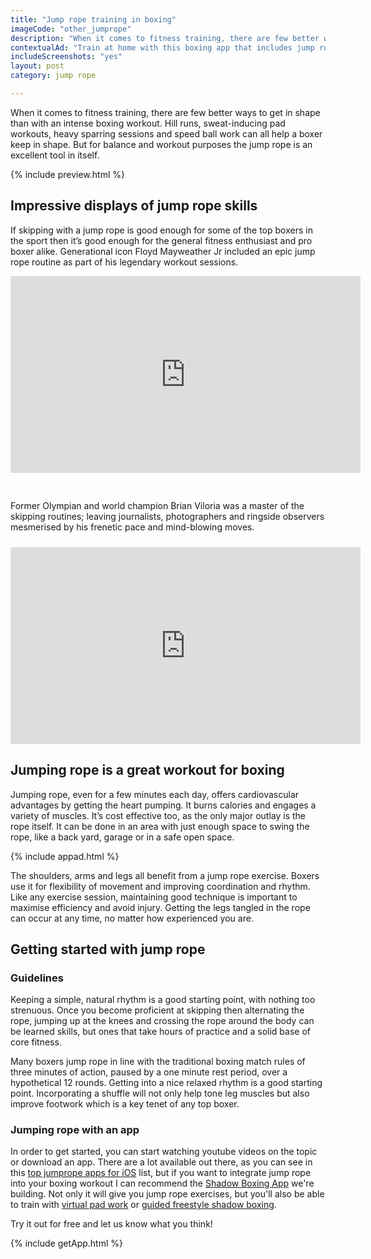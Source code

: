 ```yaml
---
title: "Jump rope training in boxing"
imageCode: "other_jumprope"
description: "When it comes to fitness training, there are few better ways to get in shape than with an intense boxing workout. Hill runs, sweat-inducing pad workouts, heavy sparring sessions and speed ball work can all help a boxer keep in shape. But for balance and workout purposes the jump rope is an excellent tool in itself. "
contextualAd: "Train at home with this boxing app that includes jump rope drills among many other exercises."
includeScreenshots: "yes"
layout: post
category: jump rope

---
```


When it comes to fitness training, there are few better ways to get in shape than with an intense boxing workout. Hill runs, sweat-inducing pad workouts, heavy sparring sessions and speed ball work can all help a boxer keep in shape. But for balance and workout purposes the jump rope is an excellent tool in itself. 

{% include preview.html %}

## Impressive displays of jump rope skills

If skipping with a jump rope is good enough for some of the top boxers in the sport then it’s good enough for the general fitness enthusiast and pro boxer alike. Generational icon Floyd Mayweather Jr included an epic jump rope routine as part of his legendary workout sessions. 

 <iframe width="560" height="315" src="https://www.youtube.com/embed/Z5m1O5niSr0?start=35" frameborder="0" allow="accelerometer; autoplay; clipboard-write; encrypted-media; gyroscope; picture-in-picture" allowfullscreen style="padding-bottom:30px;"></iframe>

Former Olympian and world champion Brian Viloria was a master of the skipping routines; leaving journalists, photographers and ringside observers mesmerised by his frenetic pace and mind-blowing moves.

<iframe width="560" height="315" src="https://www.youtube.com/embed/VMlQt_Vnprw" frameborder="0" allow="accelerometer; autoplay; clipboard-write; encrypted-media; gyroscope; picture-in-picture" allowfullscreen style="padding-top:10px;"></iframe>

## Jumping rope is a great workout for boxing

Jumping rope, even for a few minutes each day, offers cardiovascular advantages by getting the heart pumping. It burns calories and engages a variety of muscles. It’s cost effective too, as the only major outlay is the rope itself. It can be done in an area with just enough space to swing the rope, like a back yard, garage or in a safe open space.

{% include appad.html %}

The shoulders, arms and legs all benefit from a jump rope exercise. Boxers use it for flexibility of movement and improving coordination and rhythm. Like any exercise session, maintaining good technique is important to maximise efficiency and avoid injury. Getting the legs tangled in the rope can occur at any time, no matter how experienced you are.

## Getting started with jump rope

### Guidelines

Keeping a simple, natural rhythm is a good starting point, with nothing too strenuous. Once you become proficient at skipping then alternating the rope, jumping up at the knees and crossing the rope around the body can be learned skills, but ones that take hours of practice and a solid base of core fitness.

Many boxers jump rope in line with the traditional boxing match rules of three minutes of action, paused by a one minute rest period, over a hypothetical 12 rounds. Getting into a nice relaxed rhythm is a good starting point. Incorporating a shuffle will not only help tone leg muscles but also improve footwork which is a key tenet of any top boxer.

### Jumping rope with an app

In order to get started, you can start watching youtube videos on the topic or download an app. There are a lot available out there, as you can see in this [top jumprope apps for iOS](/best-jumprope-apps-boxing/) list, but if you want to integrate jump rope into your boxing workout I can recommend the [Shadow Boxing App](/) we're building. Not only it will give you jump rope exercises, but you'll also be able to train with [virtual pad work](/pad-work-boxing-reflexes/) or [guided freestyle shadow boxing](/importance-of-shadow-boxing/).

Try it out for free and let us know what you think!

{% include getApp.html %}





